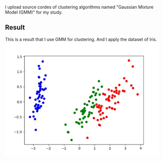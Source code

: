I upload source cordes of clustering algorithms named "Gaussian Mixture Model (GMM)" for my study.

Result
---
This is a result that I use GMM for clustering. And I apply the dataset of Iris.
![result1](gmm.png)
